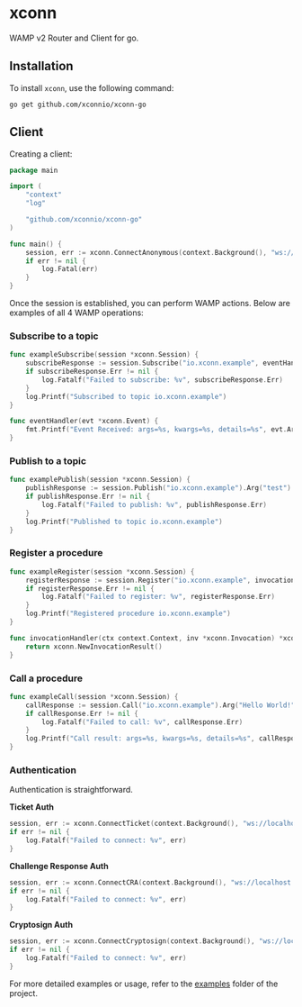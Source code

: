 # xconn

WAMP v2 Router and Client for go.

## Installation

To install `xconn`, use the following command:

```shell
go get github.com/xconnio/xconn-go
```

## Client

Creating a client:

```go
package main

import (
	"context"
	"log"

	"github.com/xconnio/xconn-go"
)

func main() {
	session, err := xconn.ConnectAnonymous(context.Background(), "ws://localhost:8080/ws", "realm1")
	if err != nil {
		log.Fatal(err)
	}
}
```

Once the session is established, you can perform WAMP actions. Below are examples of all 4 WAMP
operations:

### Subscribe to a topic

```go
func exampleSubscribe(session *xconn.Session) {
    subscribeResponse := session.Subscribe("io.xconn.example", eventHandler).Do()
    if subscribeResponse.Err != nil {
        log.Fatalf("Failed to subscribe: %v", subscribeResponse.Err)
    }
    log.Printf("Subscribed to topic io.xconn.example")
}

func eventHandler(evt *xconn.Event) {
    fmt.Printf("Event Received: args=%s, kwargs=%s, details=%s", evt.Args, evt.Kwargs, evt.Details)
}
```

### Publish to a topic

```go
func examplePublish(session *xconn.Session) {
    publishResponse := session.Publish("io.xconn.example").Arg("test").Do()
    if publishResponse.Err != nil {
        log.Fatalf("Failed to publish: %v", publishResponse.Err)
    }
    log.Printf("Published to topic io.xconn.example")
}
```

### Register a procedure

```go
func exampleRegister(session *xconn.Session) {
    registerResponse := session.Register("io.xconn.example", invocationHandler).Do()
    if registerResponse.Err != nil {
        log.Fatalf("Failed to register: %v", registerResponse.Err)
    }
    log.Printf("Registered procedure io.xconn.example")
}

func invocationHandler(ctx context.Context, inv *xconn.Invocation) *xconn.InvocationResult {
    return xconn.NewInvocationResult()
}
```

### Call a procedure

```go
func exampleCall(session *xconn.Session) {
    callResponse := session.Call("io.xconn.example").Arg("Hello World!").Do()
    if callResponse.Err != nil {
        log.Fatalf("Failed to call: %v", callResponse.Err)
    }
    log.Printf("Call result: args=%s, kwargs=%s, details=%s", callResponse.Args, callResponse.Kwargs, callResponse.Details)
}
```

### Authentication

Authentication is straightforward.

**Ticket Auth**

```go
session, err := xconn.ConnectTicket(context.Background(), "ws://localhost:8080/ws", "realm1", "authID", "ticket")
if err != nil {
    log.Fatalf("Failed to connect: %v", err)
}
```

**Challenge Response Auth**

```go
session, err := xconn.ConnectCRA(context.Background(), "ws://localhost:8080/ws", "realm1", "authID", "secret")
if err != nil {
	log.Fatalf("Failed to connect: %v", err)
}
```

**Cryptosign Auth**

```go
session, err := xconn.ConnectCryptosign(context.Background(), "ws://localhost:8080/ws", "realm1", "authID", "privateKey")
if err != nil {
    log.Fatalf("Failed to connect: %v", err)
}
```

For more detailed examples or usage, refer to the [examples](./examples) folder of the project.

